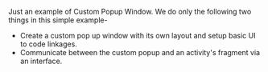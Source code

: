 Just an example of Custom Popup Window. We do only the following two things in this simple example-
<ul>
<li> Create a custom pop up window with its own layout and setup basic UI to code linkages.</li>
<li> Communicate between the custom popup and an activity's fragment via an interface. </li>
</ul>
